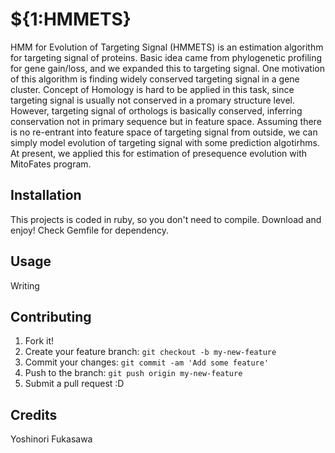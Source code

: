 # ${1:HMMETS}
HMM for Evolution of Targeting Signal (HMMETS) is an estimation algorithm for targeting signal of proteins.
Basic idea came from phylogenetic profiling for gene gain/loss, and we expanded this to targeting signal.
One motivation of this algorithm is finding widely conserved targeting signal in a gene cluster.
Concept of Homology is hard to be applied in this task, since targeting signal is usually not conserved in a promary structure level.
However, targeting signal of orthologs is basically conserved, inferring conservation not in primary sequence but in feature space.
Assuming there is no re-entrant into feature space of targeting signal from outside, we can simply model evolution of targeting signal with some prediction algotirhms.
At present, we applied this for estimation of presequence evolution with MitoFates program.
## Installation
This projects is coded in ruby, so you don't need to compile.
Download and enjoy!
Check Gemfile for dependency.
## Usage
Writing
## Contributing
1. Fork it!
2. Create your feature branch: `git checkout -b my-new-feature`
3. Commit your changes: `git commit -am 'Add some feature'`
4. Push to the branch: `git push origin my-new-feature`
5. Submit a pull request :D
## Credits
Yoshinori Fukasawa
